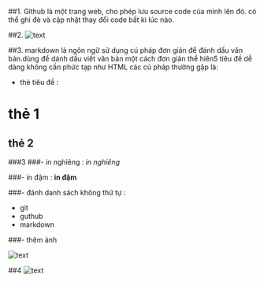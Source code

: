 ##1. 
Github là một trang web, cho phép lưu source code của mình lên đó. có thể ghi đè và cập nhật thay đổi code bất kì lúc nào.

##2. 
![text](http://i.imgur.com/mGnpnnZ.png)

##3.
 markdown là ngôn ngữ sử dụng cú pháp đơn giản để đánh dấu văn bản.dùng để dánh dấu viết văn bản một cách đơn giản thể hiên5 tiêu đề dễ dàng không cần phức tạp như HTML
các cú pháp thường gặp là:
- thẻ tiêu đề :

# thẻ 1
## thẻ 2
###3
###- in nghiêng :
 *in nghiêng*

###- in đậm :
**in đậm**

###- đánh danh sách không thứ tự :
- git
- guthub
- markdown

###- thêm ảnh 

 ![text](http://i.imgur.com/ChJpgEl.png)

##4
![text](http://i.imgur.com/X9npEuz.png)